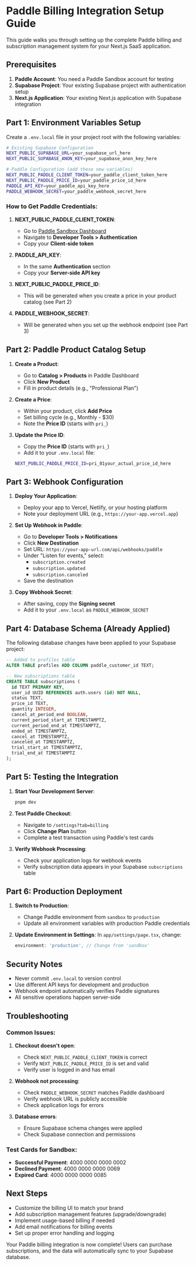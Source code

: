 # Paddle Billing Integration Setup Guide

This guide walks you through setting up the complete Paddle billing and subscription management system for your Next.js SaaS application.

## Prerequisites

1. **Paddle Account**: You need a Paddle Sandbox account for testing
2. **Supabase Project**: Your existing Supabase project with authentication setup
3. **Next.js Application**: Your existing Next.js application with Supabase integration

## Part 1: Environment Variables Setup

Create a `.env.local` file in your project root with the following variables:

```bash
# Existing Supabase Configuration
NEXT_PUBLIC_SUPABASE_URL=your_supabase_url_here
NEXT_PUBLIC_SUPABASE_ANON_KEY=your_supabase_anon_key_here

# Paddle Configuration (add these new variables)
NEXT_PUBLIC_PADDLE_CLIENT_TOKEN=your_paddle_client_token_here
NEXT_PUBLIC_PADDLE_PRICE_ID=your_paddle_price_id_here
PADDLE_API_KEY=your_paddle_api_key_here
PADDLE_WEBHOOK_SECRET=your_paddle_webhook_secret_here
```

### How to Get Paddle Credentials:

1. **NEXT_PUBLIC_PADDLE_CLIENT_TOKEN**:

   - Go to [Paddle Sandbox Dashboard](https://sandbox-vendors.paddle.com/)
   - Navigate to **Developer Tools > Authentication**
   - Copy your **Client-side token**

2. **PADDLE_API_KEY**:

   - In the same **Authentication** section
   - Copy your **Server-side API key**

3. **NEXT_PUBLIC_PADDLE_PRICE_ID**:

   - This will be generated when you create a price in your product catalog (see Part 2)

4. **PADDLE_WEBHOOK_SECRET**:
   - Will be generated when you set up the webhook endpoint (see Part 3)

## Part 2: Paddle Product Catalog Setup

1. **Create a Product**:

   - Go to **Catalog > Products** in Paddle Dashboard
   - Click **New Product**
   - Fill in product details (e.g., "Professional Plan")

2. **Create a Price**:

   - Within your product, click **Add Price**
   - Set billing cycle (e.g., Monthly - $30)
   - Note the **Price ID** (starts with `pri_`)

3. **Update the Price ID**:
   - Copy the **Price ID** (starts with `pri_`)
   - Add it to your `.env.local` file:
   ```bash
   NEXT_PUBLIC_PADDLE_PRICE_ID=pri_01your_actual_price_id_here
   ```

## Part 3: Webhook Configuration

1. **Deploy Your Application**:

   - Deploy your app to Vercel, Netlify, or your hosting platform
   - Note your deployment URL (e.g., `https://your-app.vercel.app`)

2. **Set Up Webhook in Paddle**:

   - Go to **Developer Tools > Notifications**
   - Click **New Destination**
   - Set URL: `https://your-app-url.com/api/webhooks/paddle`
   - Under "Listen for events," select:
     - `subscription.created`
     - `subscription.updated`
     - `subscription.canceled`
   - Save the destination

3. **Copy Webhook Secret**:
   - After saving, copy the **Signing secret**
   - Add it to your `.env.local` as `PADDLE_WEBHOOK_SECRET`

## Part 4: Database Schema (Already Applied)

The following database changes have been applied to your Supabase project:

```sql
-- Added to profiles table
ALTER TABLE profiles ADD COLUMN paddle_customer_id TEXT;

-- New subscriptions table
CREATE TABLE subscriptions (
  id TEXT PRIMARY KEY,
  user_id UUID REFERENCES auth.users (id) NOT NULL,
  status TEXT,
  price_id TEXT,
  quantity INTEGER,
  cancel_at_period_end BOOLEAN,
  current_period_start_at TIMESTAMPTZ,
  current_period_end_at TIMESTAMPTZ,
  ended_at TIMESTAMPTZ,
  cancel_at TIMESTAMPTZ,
  canceled_at TIMESTAMPTZ,
  trial_start_at TIMESTAMPTZ,
  trial_end_at TIMESTAMPTZ
);
```

## Part 5: Testing the Integration

1. **Start Your Development Server**:

   ```bash
   pnpm dev
   ```

2. **Test Paddle Checkout**:

   - Navigate to `/settings?tab=billing`
   - Click **Change Plan** button
   - Complete a test transaction using Paddle's test cards

3. **Verify Webhook Processing**:
   - Check your application logs for webhook events
   - Verify subscription data appears in your Supabase `subscriptions` table

## Part 6: Production Deployment

1. **Switch to Production**:

   - Change Paddle environment from `sandbox` to `production`
   - Update all environment variables with production Paddle credentials

2. **Update Environment in Settings**:
   In `app/settings/page.tsx`, change:
   ```typescript
   environment: 'production', // Change from 'sandbox'
   ```

## Security Notes

- Never commit `.env.local` to version control
- Use different API keys for development and production
- Webhook endpoint automatically verifies Paddle signatures
- All sensitive operations happen server-side

## Troubleshooting

### Common Issues:

1. **Checkout doesn't open**:

   - Check `NEXT_PUBLIC_PADDLE_CLIENT_TOKEN` is correct
   - Verify `NEXT_PUBLIC_PADDLE_PRICE_ID` is set and valid
   - Verify user is logged in and has email

2. **Webhook not processing**:

   - Check `PADDLE_WEBHOOK_SECRET` matches Paddle dashboard
   - Verify webhook URL is publicly accessible
   - Check application logs for errors

3. **Database errors**:
   - Ensure Supabase schema changes were applied
   - Check Supabase connection and permissions

### Test Cards for Sandbox:

- **Successful Payment**: 4000 0000 0000 0002
- **Declined Payment**: 4000 0000 0000 0069
- **Expired Card**: 4000 0000 0000 0085

## Next Steps

- Customize the billing UI to match your brand
- Add subscription management features (upgrade/downgrade)
- Implement usage-based billing if needed
- Add email notifications for billing events
- Set up proper error handling and logging

Your Paddle billing integration is now complete! Users can purchase subscriptions, and the data will automatically sync to your Supabase database.
